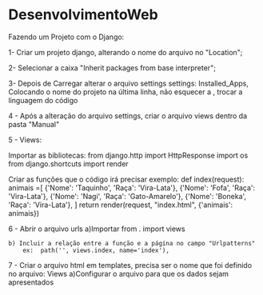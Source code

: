 ﻿# DesenvolvimentoWeb
Fazendo um Projeto com o Django:

1- Criar um projeto django, alterando o nome do arquivo no "Location";

2- Selecionar a caixa "Inherit packages from base interpreter";

3- Depois de Carregar alterar o arquivo settings
	settings: 
		Installed_Apps, Colocando o nome do projeto na última linha, não esquecer a ,
		trocar a linguagem do código

4 -  Após a alteração do arquivo settings, criar o arquivo views dentro da pasta "Manual"

5 - Views:

Importar as bibliotecas: 
	from django.http import HttpResponse
	import os
	from django.shortcuts import render

Criar as funções que o código irá precisar
	exemplo: 
		def index(request):
    animais =[ {'Nome': 'Taquinho', 'Raça': 'Vira-Lata'},
               {'Nome': 'Fofa', 'Raça': 'Vira-Lata'},
               {'Nome': 'Nagi', 'Raça': 'Gato-Amarelo'},
               {'Nome': 'Boneka', 'Raça': 'Vira-Lata'},
    ]
    return render(request, "index.html", {'animais': animais})

6 - Abrir o arquivo urls
    a)Importar
      from . import views  

    b) Incluir a relação entre a função e a página no campo "Urlpatterns"
    	ex:  path('', views.index, name='index'),

7 - Criar o arquivo html em templates, precisa ser o nome que foi definido no arquivo: Views
	a)Configurar o arquivo para que os dados sejam apresentados


